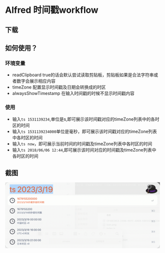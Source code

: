 # Alfred 时间戳workflow

## 下载

## 如何使用？

### 环境变量

  - readClipboard true的话会默认尝试读取剪贴板，剪贴板如果是合法字符串或者数字会展示相应内容
  - timeZone 配置显示时间戳及日期会转换成的时区 
  - alwaysShowTimestamp 在输入时间戳的时候不显示时间戳内容

### 使用

- 输入```ts 1531139234```,单位是s,即可展示该时间戳对应的timeZone列表中的各时区的时间
- 输入```ts 1531139234000```单位是毫秒，即可展示该时间戳对应的timeZone列表中各时区的时间
- 输入```ts now```，即可展示当前时间的时间戳及timeZone列表中各时区的时间
- 输入```ts 2018/06/06 12:44```,即可展示该时间对应的时间戳及timeZone列表中各时区的时间



## 截图

![](./demo.png)